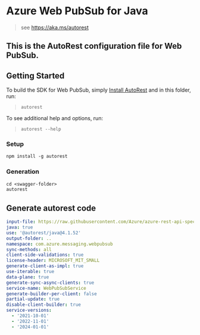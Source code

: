 # Azure Web PubSub for Java

> see https://aka.ms/autorest

This is the AutoRest configuration file for Web PubSub.
---
## Getting Started

To build the SDK for Web PubSub, simply [Install AutoRest](https://aka.ms/autorest) and in this folder, run:

> `autorest`

To see additional help and options, run:

> `autorest --help`

### Setup
```ps
npm install -g autorest
```

### Generation

```ps
cd <swagger-folder>
autorest
```

## Generate autorest code

``` yaml
input-file: https://raw.githubusercontent.com/Azure/azure-rest-api-specs/main/specification/webpubsub/data-plane/WebPubSub/stable/2024-01-01/webpubsub.json
java: true
use: '@autorest/java@4.1.52'
output-folder: ..
namespace: com.azure.messaging.webpubsub
sync-methods: all
client-side-validations: true
license-header: MICROSOFT_MIT_SMALL
generate-client-as-impl: true
use-iterable: true
data-plane: true
generate-sync-async-clients: true
service-name: WebPubSubService
generate-builder-per-client: false
partial-update: true
disable-client-builder: true
service-versions:
  - '2021-10-01'
  - '2022-11-01'
  - '2024-01-01'
```
